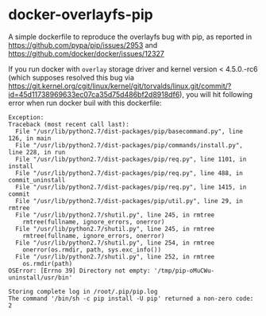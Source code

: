 # docker-overlayfs-pip
A simple dockerfile to reproduce the overlayfs bug with pip, as reported in https://github.com/pypa/pip/issues/2953 and https://github.com/docker/docker/issues/12327

If you run docker with `overlay` storage driver and kernel version < 4.5.0.-rc6 (which supposes resolved this bug via https://git.kernel.org/cgit/linux/kernel/git/torvalds/linux.git/commit/?id=45d11738969633ec07ca35d75d486bf2d8918df6), you will hit following error when run docker buil with this dockerfile: 
```
Exception:
Traceback (most recent call last):
  File "/usr/lib/python2.7/dist-packages/pip/basecommand.py", line 126, in main
  File "/usr/lib/python2.7/dist-packages/pip/commands/install.py", line 228, in run
  File "/usr/lib/python2.7/dist-packages/pip/req.py", line 1101, in install
  File "/usr/lib/python2.7/dist-packages/pip/req.py", line 488, in commit_uninstall
  File "/usr/lib/python2.7/dist-packages/pip/req.py", line 1415, in commit
  File "/usr/lib/python2.7/dist-packages/pip/util.py", line 29, in rmtree
  File "/usr/lib/python2.7/shutil.py", line 245, in rmtree
    rmtree(fullname, ignore_errors, onerror)
  File "/usr/lib/python2.7/shutil.py", line 245, in rmtree
    rmtree(fullname, ignore_errors, onerror)
  File "/usr/lib/python2.7/shutil.py", line 254, in rmtree
    onerror(os.rmdir, path, sys.exc_info())
  File "/usr/lib/python2.7/shutil.py", line 252, in rmtree
    os.rmdir(path)
OSError: [Errno 39] Directory not empty: '/tmp/pip-oMuCWu-uninstall/usr/bin'
 
Storing complete log in /root/.pip/pip.log
The command '/bin/sh -c pip install -U pip' returned a non-zero code: 2
```
